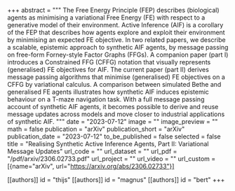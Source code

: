 +++
abstract = """
The Free Energy Principle (FEP) describes (biological) agents as minimising a variational Free Energy (FE) with respect to a generative model of their environment. Active Inference (AIF) is a corollary of the FEP that describes how agents explore and exploit their environment by minimising an expected FE objective. In two related papers, we describe a scalable, epistemic approach to synthetic AIF agents, by message passing on free-form Forney-style Factor Graphs (FFGs). A companion paper (part I) introduces a Constrained FFG (CFFG) notation that visually represents (generalised) FE objectives for AIF. The current paper (part II) derives message passing algorithms that minimise (generalised) FE objectives on a CFFG by variational calculus. A comparison between simulated Bethe and generalised FE agents illustrates how synthetic AIF induces epistemic behaviour on a T-maze navigation task. With a full message passing account of synthetic AIF agents, it becomes possible to derive and reuse message updates across models and move closer to industrial applications of synthetic AIF.
"""
date = "2023-07-12"
image = ""
image_preview = ""
math = false
publication = "arXiv"
publication_short = "arXiv"
publication_date = "2023-07-12"
to_be_published = false
selected = false
title = "Realising Synthetic Active Inference Agents, Part II: Variational Message Updates"
url_code = ""
url_dataset = ""
url_pdf = "/pdf/arxiv/2306.02733.pdf"
url_project = ""
url_video = ""
url_custom = [{name="arXiv", url="https://arxiv.org/abs/2306.02733"}]

[[authors]]
    id = "thijs"
[[authors]]
    id = "magnus"
[[authors]]
    id = "bert"
+++
